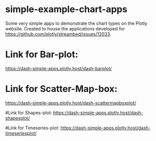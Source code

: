 # simple-example-chart-apps
Some very simple apps to demonstrate the chart types on the Plotly website. Created to house the applications developed for https://github.com/plotly/streambed/issues/12033.

# Link for Bar-plot:
https://dash-simple-apps.plotly.host/dash-barplot/

# Link for Scatter-Map-box:
https://dash-simple-apps.plotly.host/dash-scattermapboxplot/

#Link for Shapes-plot:
https://dash-simple-apps.plotly.host/dash-shapesplot/

#Link for Timeseries-plot:
https://dash-simple-apps.plotly.host/dash-timeseriesplot/



